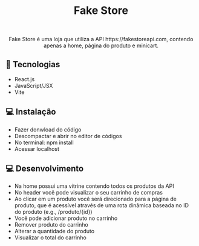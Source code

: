 <h1 align="center"> Fake Store </h1>

<br>

<p align="center">
Fake Store é uma loja que utiliza a API https://fakestoreapi.com, contendo apenas a home, página do produto e minicart.
</p>

## 🚀 Tecnologias

- React.js
- JavaScript/JSX
- Vite

## 💻 Instalação

- Fazer donwload do código
- Descompactar e abrir no editor de códigos
- No terminal: npm install
- Acessar localhost

## 💻 Desenvolvimento

- Na home possui uma vitrine contendo todos os produtos da API
- No header você pode visualizar o seu carrinho de compras
- Ao clicar em um produto você será direcionado para a página de produto, que é acessível através de uma rota dinâmica baseada no ID do produto (e.g., /produto/{id})
- Você pode adicionar produto no carrinho
- Remover produto do carrinho
- Alterar a quantidade do produto
- Visualizar o total do carrinho
